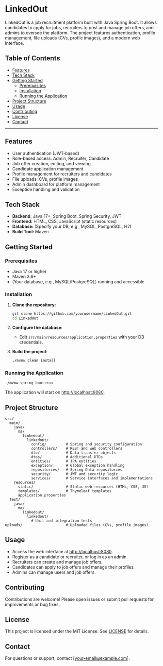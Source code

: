 # LinkedOut

LinkedOut is a job recruitment platform built with Java Spring Boot. It allows candidates to apply for jobs, recruiters to post and manage job offers, and admins to oversee the platform. The project features authentication, profile management, file uploads (CVs, profile images), and a modern web interface.

## Table of Contents

- [Features](#features)
- [Tech Stack](#tech-stack)
- [Getting Started](#getting-started)
  - [Prerequisites](#prerequisites)
  - [Installation](#installation)
  - [Running the Application](#running-the-application)
- [Project Structure](#project-structure)
- [Usage](#usage)
- [Contributing](#contributing)
- [License](#license)
- [Contact](#contact)

---

## Features

- User authentication (JWT-based)
- Role-based access: Admin, Recruiter, Candidate
- Job offer creation, editing, and viewing
- Candidate application management
- Profile management for recruiters and candidates
- File uploads: CVs, profile images
- Admin dashboard for platform management
- Exception handling and validation

## Tech Stack

- **Backend:** Java 17+, Spring Boot, Spring Security, JWT
- **Frontend:** HTML, CSS, JavaScript (static resources)
- **Database:** (Specify your DB, e.g., MySQL, PostgreSQL, H2)
- **Build Tool:** Maven

## Getting Started

### Prerequisites

- Java 17 or higher
- Maven 3.6+
- (Your database, e.g., MySQL/PostgreSQL) running and accessible

### Installation

1. **Clone the repository:**
   ```bash
   git clone https://github.com/yourusername/LinkedOut.git
   cd LinkedOut
   ```

2. **Configure the database:**
   - Edit `src/main/resources/application.properties` with your DB credentials.

3. **Build the project:**
   ```bash
   ./mvnw clean install
   ```

### Running the Application

```bash
./mvnw spring-boot:run
```

The application will start on [http://localhost:8080](http://localhost:8080).

## Project Structure

```
src/
  main/
    java/
      ma/
        linkedout/
          linkedout/
            config/         # Spring and security configuration
            controllers/    # REST and web controllers
            dto/            # Data transfer objects
            dtos/           # Additional DTOs
            entities/       # JPA entities
            exception/      # Global exception handling
            repositories/   # Spring Data repositories
            security/       # JWT and security logic
            services/       # Service interfaces and implementations
    resources/
      static/               # Static web resources (HTML, CSS, JS)
      templates/            # Thymeleaf templates
      application.properties
  test/
    java/
      ma/
        linkedout/
          linkedout/
            # Unit and integration tests
uploads/                    # Uploaded files (CVs, profile images)
```

## Usage

- Access the web interface at [http://localhost:8080](http://localhost:8080).
- Register as a candidate or recruiter, or log in as an admin.
- Recruiters can create and manage job offers.
- Candidates can apply to job offers and manage their profiles.
- Admins can manage users and job offers.

## Contributing

Contributions are welcome! Please open issues or submit pull requests for improvements or bug fixes.

## License

This project is licensed under the MIT License. See [LICENSE](LICENSE) for details.

## Contact

For questions or support, contact [your-email@example.com]. 
